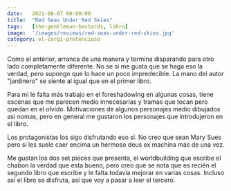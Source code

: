 ```yaml
---
date:   2021-08-07 00:00:00
title:  "Red Seas Under Red Skies"
tags:   [the-gentleman-bastards, libro]
image:  '/images/reviews/red-seas-under-red-skies.jpg'
category: el-corgi-pretencioso
---
```

Como el anterior, arranca de una manera y termina disparando para otro lado completamente diferente. No se si me gusta que se haga eso la verdad, pero supongo que lo hace un poco impredecible. La mano del autor "jardinero" se siente al igual que en el primer libro.

Para mi le falta más trabajo en el foreshadowing en algunas cosas, tiene escenas que me parecen medio innecesarias y tramas que tocan pero quedan en el olvido. Motivaciones de algunos personajes medio dibujados asi nomas, pero en general me gustaron los personajes que introdujeron en el libro.

Los protagonistas los sigo disfrutando eso sí. No creo que sean Mary Sues pero sí les suele caer encima un hermoso deus ex machina más de una vez.

Me gustan los dos set pieces que presenta, el worldbuilding que escribe el chabon la verdad que esta bueno, pero creo que se nota que es recién el segundo libro que escribe y le falta todavía mejorar en varias cosas. Incluso así el libro se disfruta, así que voy a pasar a leer el tercero. 
